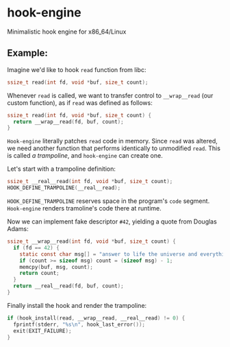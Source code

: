 # hook-engine
Minimalistic hook engine for x86_64/Linux

## Example:

Imagine we'd like to hook `read` function from libc:

```c
ssize_t read(int fd, void *buf, size_t count);
```

Whenever `read` is called, we want to transfer control to
`__wrap__read` (our custom function), as if `read` was 
defined as follows:

```c
ssize_t read(int fd, void *buf, size_t count) {
  return __wrap__read(fd, buf, count);
}
```

`Hook-engine` literally patches `read`
code in memory. Since `read` was altered, we need
another function that performs identically to unmodified
`read`. This is called *a trampoline*, and `hook-engine`
can create one.

Let's start with a trampoline definition:

```c
ssize_t __real__read(int fd, void *buf, size_t count);
HOOK_DEFINE_TRAMPOLINE(__real__read);
```

`HOOK_DEFINE_TRAMPOLINE` reserves space in the
program's `code` segment. `Hook-engine` renders tramoline's code there at runtime.

Now we can implement fake descriptor `#42`, yielding
a quote from Douglas Adams:

```c
ssize_t __wrap__read(int fd, void *buf, size_t count) {
  if (fd == 42) {
    static const char msg[] = "answer to life the universe and everything";
    if (count >= sizeof msg) count = (sizeof msg) - 1;
    memcpy(buf, msg, count);
    return count;
  }
  return __real__read(fd, buf, count);
}
```

Finally install the hook and render the trampoline:
```c
if (hook_install(read, __wrap__read, __real__read) != 0) {
  fprintf(stderr, "%s\n", hook_last_error());
  exit(EXIT_FAILURE);
}
```
